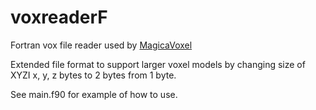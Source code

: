 # voxreaderF

Fortran vox file reader used by [MagicaVoxel](https://ephtracy.github.io/)

Extended file format to support larger voxel models by changing size of XYZI x, y, z bytes to 2 bytes from 1 byte.

See main.f90 for example of how to use.
